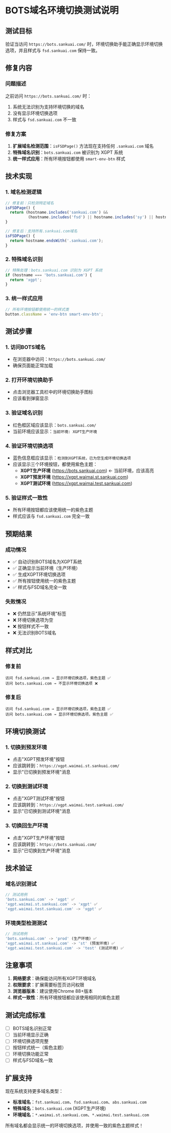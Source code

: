 # BOTS域名环境切换测试说明

## 测试目标

验证当访问 `https://bots.sankuai.com/` 时，环境切换助手能正确显示环境切换选项，并且样式与 `fsd.sankuai.com` 保持一致。

## 修复内容

### 问题描述
之前访问 `https://bots.sankuai.com/` 时：
1. 系统无法识别为支持环境切换的域名
2. 没有显示环境切换选项
3. 样式与 `fsd.sankuai.com` 不一致

### 修复方案
1. **扩展域名检测范围**：`isFSDPage()` 方法现在支持任何 `.sankuai.com` 域名
2. **特殊域名识别**：`bots.sankuai.com` 被识别为 XGPT 系统
3. **统一样式应用**：所有环境按钮都使用 `smart-env-btn` 样式

## 技术实现

### 1. 域名检测逻辑
```javascript
// 修复前：只检测特定域名
isFSDPage() {
  return (hostname.includes('sankuai.com') && 
          (hostname.includes('fsd') || hostname.includes('sy') || hostname.includes('waimai')));
}

// 修复后：支持所有.sankuai.com域名
isFSDPage() {
  return hostname.endsWith('.sankuai.com');
}
```

### 2. 特殊域名识别
```javascript
// 特殊处理：bots.sankuai.com 识别为 XGPT 系统
if (hostname === 'bots.sankuai.com') {
  return 'xgpt';
}
```

### 3. 统一样式应用
```javascript
// 所有环境按钮都使用统一的样式类
button.className = 'env-btn smart-env-btn';
```

## 测试步骤

### 1. 访问BOTS域名
- 在浏览器中访问：`https://bots.sankuai.com/`
- 确保页面能正常加载

### 2. 打开环境切换助手
- 点击浏览器工具栏中的环境切换助手图标
- 应该看到弹窗显示

### 3. 验证域名识别
- 红色框区域应该显示：`bots.sankuai.com/`
- 当前环境应该显示：`当前环境: XGPT生产环境`

### 4. 验证环境切换选项
- 蓝色信息框应该显示：`检测到XGPT系统，已为您生成环境切换选项`
- 应该显示三个环境按钮，都使用紫色主题：
  - **XGPT生产环境** (https://bots.sankuai.com) ← 当前环境，应该高亮
  - **XGPT预发环境** (https://xgpt.waimai.st.sankuai.com)
  - **XGPT测试环境** (https://xgpt.waimai.test.sankuai.com)

### 5. 验证样式一致性
- 所有环境按钮都应该使用统一的紫色主题
- 样式应该与 `fsd.sankuai.com` 完全一致

## 预期结果

### 成功情况
- ✅ 自动识别BOTS域名为XGPT系统
- ✅ 正确显示当前环境（生产环境）
- ✅ 生成XGPT环境切换选项
- ✅ 所有按钮使用统一的紫色主题
- ✅ 样式与FSD域名完全一致

### 失败情况
- ❌ 仍然显示"系统环境"标签
- ❌ 环境切换选项为空
- ❌ 按钮样式不一致
- ❌ 无法识别BOTS域名

## 样式对比

### 修复前
```
访问 fsd.sankuai.com → 显示环境切换选项，紫色主题 ✅
访问 bots.sankuai.com → 不显示环境切换选项 ❌
```

### 修复后
```
访问 fsd.sankuai.com → 显示环境切换选项，紫色主题 ✅
访问 bots.sankuai.com → 显示环境切换选项，紫色主题 ✅
```

## 环境切换测试

### 1. 切换到预发环境
- 点击"XGPT预发环境"按钮
- 应该跳转到：`https://xgpt.waimai.st.sankuai.com/`
- 显示"已切换到预发环境"消息

### 2. 切换到测试环境
- 点击"XGPT测试环境"按钮
- 应该跳转到：`https://xgpt.waimai.test.sankuai.com/`
- 显示"已切换到测试环境"消息

### 3. 切换回生产环境
- 点击"XGPT生产环境"按钮
- 应该跳转到：`https://bots.sankuai.com/`
- 显示"已切换到生产环境"消息

## 技术验证

### 域名识别测试
```javascript
// 测试用例
'bots.sankuai.com' -> 'xgpt' ✅
'xgpt.waimai.st.sankuai.com' -> 'xgpt' ✅
'xgpt.waimai.test.sankuai.com' -> 'xgpt' ✅
```

### 环境类型检测测试
```javascript
// 测试用例
'bots.sankuai.com' -> 'prod' (生产环境) ✅
'xgpt.waimai.st.sankuai.com' -> 'st' (预发环境) ✅
'xgpt.waimai.test.sankuai.com' -> 'test' (测试环境) ✅
```

## 注意事项

1. **网络要求**：确保能访问所有XGPT环境域名
2. **权限要求**：扩展需要标签页访问权限
3. **浏览器版本**：建议使用Chrome 88+版本
4. **样式一致性**：所有环境按钮都应该使用相同的紫色主题

## 测试完成标准

- [ ] BOTS域名识别正常
- [ ] 当前环境显示正确
- [ ] 环境切换选项完整
- [ ] 按钮样式统一（紫色主题）
- [ ] 环境切换功能正常
- [ ] 样式与FSD域名一致

## 扩展支持

现在系统支持更多域名类型：
- **标准域名**：`fst.sankuai.com`、`fsd.sankuai.com`、`abs.sankuai.com`
- **特殊域名**：`bots.sankuai.com` (XGPT生产环境)
- **环境域名**：`*.waimai.st.sankuai.com`、`*.waimai.test.sankuai.com`

所有域名都会显示统一的环境切换选项，并使用一致的紫色主题样式！
